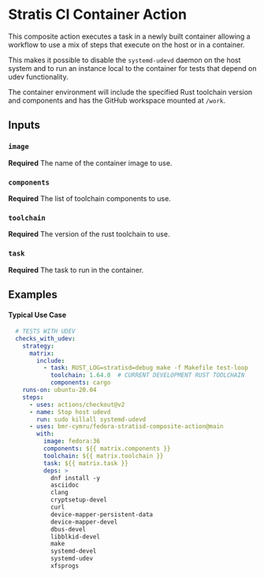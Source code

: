 # Stratis CI Container Action

This composite action executes a task in a newly built container
allowing a workflow to use a mix of steps that execute on the host or in
a container.

This makes it possible to disable the `systemd-udevd` daemon on the host
system and to run an instance local to the container for tests that
depend on udev functionality.

The container environment will include the specified Rust toolchain
version and components and has the GitHub workspace mounted at `/work`.
## Inputs

### `image`

**Required** The name of the container image to use.

### `components`

**Required** The list of toolchain components to use.

### `toolchain`

**Required** The version of the rust toolchain to use.

### `task`

**Required** The task to run in the container.

## Examples

#### Typical Use Case

```yaml
  # TESTS WITH UDEV
  checks_with_udev:
    strategy:
      matrix:
        include:
          - task: RUST_LOG=stratisd=debug make -f Makefile test-loop
            toolchain: 1.64.0  # CURRENT DEVELOPMENT RUST TOOLCHAIN
            components: cargo
    runs-on: ubuntu-20.04
    steps:
      - uses: actions/checkout@v2
      - name: Stop host udevd
        run: sudo killall systemd-udevd
      - uses: bmr-cymru/fedora-stratisd-composite-action@main
        with:
          image: fedora:36
          components: ${{ matrix.components }}
          toolchain: ${{ matrix.toolchain }}
          task: ${{ matrix.task }}
          deps: >
            dnf install -y
            asciidoc
            clang
            cryptsetup-devel
            curl
            device-mapper-persistent-data
            device-mapper-devel
            dbus-devel
            libblkid-devel
            make
            systemd-devel
            systemd-udev
            xfsprogs
```
